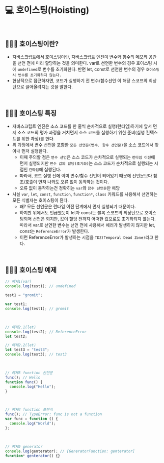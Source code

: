 # 💻 호이스팅(Hoisting)

<br />

## 👨🏻‍💻 호이스팅이란?

- 자바스크립트에서 호이스팅이란, 자바스크립트 엔진이 변수와 함수의 메모리 공간을 선언 전에 미리 할당하는 것을 의미한다. var로 선언한 변수의 경우 호이스팅 시에 `undefined`로 변수를 초기화한다. 반면 let, const로 선언한 변수의 경우 `호이스팅 시 변수를 초기화하지 않는다.`
- 현상적으로 접근하자면, 코드가 실행하기 전 변수/함수선언 이 해당 스코프의 최상단으로 끌어올려지는 것을 말한다.

<br />

## 👨🏻‍💻 호이스팅 특징

- 자바스크립트 엔진은 소스 코드를 한 줄씩 순차적으로 실행(런타임)하기에 앞서 먼저 소스 코드의 평가 과정을 거치면서 소스 코드를 실행하기 위한 준비(실행 컨텍스트를 위한 과정)를 한다.
- 위 과정에서 변수 선언을 포함한 `모든 선언문(변수, 함수 선언문)`을 소스 코드에서 찾아내 먼저 실행한다.
  - 이때 주의할 점은 `변수 선언`은 소스 코드가 순차적으로 실행되는 `런타임 이전`에 먼저 실행되지만 `변수 값의 할당(초기화)`는 소스 코드가 순차적으로 실행되는 시점인 `런타임`에 실행된다.
  - 따라서, 코드 실행 전에 이미 변수/함수 선언이 되어있기 때문에 선언문보다 참조/호출이 먼저 나와도 오류 없이 동작하는 것이다.
  - 오류 없이 동작하는건 정확히는 `var`와 `함수 선언문`만 해당
- 사실 `var`, `let`, `const`, `function`, `function*`, `class` 키워드를 사용해서 선언하는 모든 식별자는 호이스팅이 된다.
  - 왜? 모든 선언문은 런타임 이전 단계에서 먼저 실행되기 때문이다.
  - 하지만 위에서도 언급했듯이 let과 const는 블록 스코프의 최상단으로 호이스팅되어 선언은 되지만, 값이 할당 전까지 어떠한 값으로도 초기화되지 않는다. 따라서 var로 선언한 변수는 선언 전에 사용해서 에러가 발생하지 않지만 let, const는 `ReferenceError`가 발생한다.
  - 이런 ReferenceError가 발생하는 시점을 `TDZ(Temporal Dead Zone)`라고 한다.

<br />

## 👨🏻‍💻 호이스팅 예제

```js
// 예제1(var)
console.log(test1); // undefined

test1 = "gromit";

var test1;
console.log(test1); // gromit
```

<br />

```js
// 예제2.1(let)
console.log(test2); // ReferenceError
let test2;
```

```js
// 예제2.2(let)
let test3 = "test3";
console.log(test3); // test3
```

<br />

```js
// 예제3 function 선언문
func(); // Hello
function func() {
  console.log("Hello");
}
```

<br />

```js
// 예제4 function 표현식
func(); // TypeError: func is not a function
var func = function () {
  console.log("World");
};
```

<br />

```js
// 예제5 generator
console.log(genterator); // [GeneratorFunction: genterator]
function* genterator() {}
```

<br />
